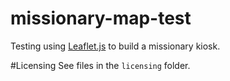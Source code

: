 missionary-map-test
===================

Testing using [Leaflet.js](http://leafletjs.com/) to build a missionary kiosk.

#Licensing
See files in the `licensing` folder.